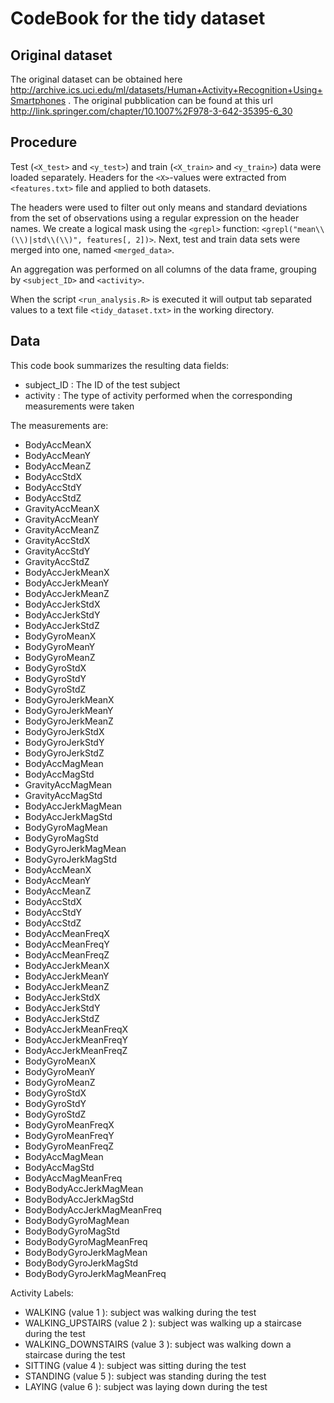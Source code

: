 # CodeBook for the tidy dataset

## Original dataset
The original dataset can be obtained here http://archive.ics.uci.edu/ml/datasets/Human+Activity+Recognition+Using+Smartphones . The original pubblication can be found at this url http://link.springer.com/chapter/10.1007%2F978-3-642-35395-6_30

## Procedure
Test (`<X_test>` and `<y_test>`) and train (`<X_train>` and `<y_train>`) data were loaded separately. 
Headers for the `<X>`-values were extracted from `<features.txt>` file and applied to both datasets.

The headers were used to filter out only means and standard deviations from the set of observations using a regular expression on the header names. 
We create a logical mask using the `<grepl>` function: `<grepl("mean\\(\\)|std\\(\\)", features[, 2])>`. 
Next, test and train data sets were merged into one, named `<merged_data>`. 

An aggregation was performed on all columns of the data frame, grouping by `<subject_ID>` and `<activity>`. 


When the script `<run_analysis.R>` is executed it will output tab separated values to a text file `<tidy_dataset.txt>` in the working directory.


## Data
This code book summarizes the resulting data fields:
* subject_ID : The ID of the test subject 
*  activity : The type of activity performed when the corresponding measurements were taken 

The measurements are:
* BodyAccMeanX
* BodyAccMeanY
* BodyAccMeanZ
* BodyAccStdX
* BodyAccStdY
* BodyAccStdZ
* GravityAccMeanX
* GravityAccMeanY
* GravityAccMeanZ
* GravityAccStdX
* GravityAccStdY
* GravityAccStdZ
* BodyAccJerkMeanX
* BodyAccJerkMeanY
* BodyAccJerkMeanZ
* BodyAccJerkStdX
* BodyAccJerkStdY
* BodyAccJerkStdZ
* BodyGyroMeanX
* BodyGyroMeanY
* BodyGyroMeanZ
* BodyGyroStdX
* BodyGyroStdY
* BodyGyroStdZ
* BodyGyroJerkMeanX
* BodyGyroJerkMeanY
* BodyGyroJerkMeanZ
* BodyGyroJerkStdX
* BodyGyroJerkStdY
* BodyGyroJerkStdZ
* BodyAccMagMean
* BodyAccMagStd
* GravityAccMagMean
* GravityAccMagStd
* BodyAccJerkMagMean
* BodyAccJerkMagStd
* BodyGyroMagMean
* BodyGyroMagStd
* BodyGyroJerkMagMean
* BodyGyroJerkMagStd
* BodyAccMeanX
* BodyAccMeanY
* BodyAccMeanZ
* BodyAccStdX
* BodyAccStdY
* BodyAccStdZ
* BodyAccMeanFreqX
* BodyAccMeanFreqY
* BodyAccMeanFreqZ
* BodyAccJerkMeanX
* BodyAccJerkMeanY
* BodyAccJerkMeanZ
* BodyAccJerkStdX
* BodyAccJerkStdY
* BodyAccJerkStdZ
* BodyAccJerkMeanFreqX
* BodyAccJerkMeanFreqY
* BodyAccJerkMeanFreqZ
* BodyGyroMeanX
* BodyGyroMeanY
* BodyGyroMeanZ
* BodyGyroStdX
* BodyGyroStdY
* BodyGyroStdZ
* BodyGyroMeanFreqX
* BodyGyroMeanFreqY
* BodyGyroMeanFreqZ
* BodyAccMagMean
* BodyAccMagStd
* BodyAccMagMeanFreq
* BodyBodyAccJerkMagMean
* BodyBodyAccJerkMagStd
* BodyBodyAccJerkMagMeanFreq
* BodyBodyGyroMagMean
* BodyBodyGyroMagStd
* BodyBodyGyroMagMeanFreq
* BodyBodyGyroJerkMagMean
* BodyBodyGyroJerkMagStd
* BodyBodyGyroJerkMagMeanFreq

Activity Labels:
* WALKING (value 1 ): subject was walking during the test 
* WALKING_UPSTAIRS (value 2 ): subject was walking up a staircase during the test 
* WALKING_DOWNSTAIRS (value 3 ): subject was walking down a staircase during the test 
* SITTING (value 4 ): subject was sitting during the test 
* STANDING (value 5 ): subject was standing during the test
* LAYING (value 6 ): subject was laying down during the test
